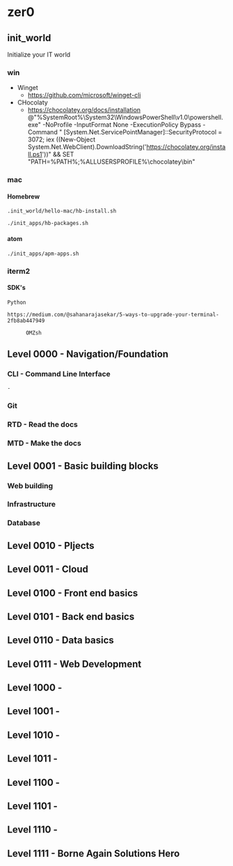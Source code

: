 # zer0

## init_world
  Initialize your IT world

### win
  - Winget
    - https://github.com/microsoft/winget-cli
  - CHocolaty
    - https://chocolatey.org/docs/installation
    @"%SystemRoot%\System32\WindowsPowerShell\v1.0\powershell.exe" -NoProfile -InputFormat None -ExecutionPolicy Bypass -Command " [System.Net.ServicePointManager]::SecurityProtocol = 3072; iex ((New-Object System.Net.WebClient).DownloadString('https://chocolatey.org/install.ps1'))" && SET "PATH=%PATH%;%ALLUSERSPROFILE%\chocolatey\bin"

### mac
  #### Homebrew
  `.init_world/hello-mac/hb-install.sh`

  `./init_apps/hb-packages.sh`

  #### atom
  ` ./init_apps/apm-apps.sh `

  ### iterm2


  #### SDK's
    Python

    https://medium.com/@sahanarajasekar/5-ways-to-upgrade-your-terminal-2fb8ab447949

          OMZsh

## Level 0000 - Navigation/Foundation
  ### CLI - Command Line Interface
    -
  ### Git

  ### RTD - Read the docs

  ### MTD - Make the docs

## Level 0001 - Basic building blocks
  ### Web building
  ### Infrastructure
  ### Database

## Level 0010 - PIjects

## Level 0011 - Cloud

## Level 0100 - Front end basics

## Level 0101 - Back end basics

## Level 0110 - Data basics

## Level 0111 - Web Development

## Level 1000 -

## Level 1001 -

## Level 1010 -

## Level 1011 -

## Level 1100 -

## Level 1101 -

## Level 1110 -

## Level 1111 - Borne Again Solutions Hero
